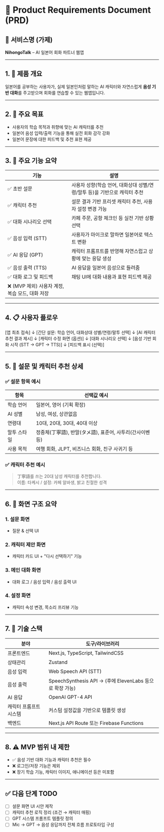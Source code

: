 # 📝 Product Requirements Document (PRD)

## 📌 서비스명 (가제)
**NihongoTalk** – AI 일본어 회화 파트너 웹앱

---

## 1. 🧭 제품 개요

일본어를 공부하는 사용자가, 실제 일본인처럼 말하는 AI 캐릭터와 자연스럽게 **음성 기반 대화**를 주고받으며 회화를 연습할 수 있는 웹앱입니다.

---

## 2. 🎯 주요 목표

- 사용자의 학습 목적과 취향에 맞는 AI 캐릭터를 추천
- 일본어 음성 입력/출력 기능을 통해 실전 회화 감각 강화
- 일본어 문장에 대한 피드백 및 추천 표현 제공

---

## 3. 🔧 주요 기능 요약

| 기능 | 설명 |
|------|------|
| ✅ 초반 설문 | 사용자 성향(학습 언어, 대화상대 성별/연령/말투 등)을 기반으로 캐릭터 추천 |
| ✅ 캐릭터 추천 | 설문 결과 기반 프리셋 캐릭터 추천, 사용자 설정 변경 가능 |
| ✅ 대화 시나리오 선택 | 카페 주문, 공항 체크인 등 실전 기반 상황 선택 |
| ✅ 음성 입력 (STT) | 사용자가 마이크로 말하면 일본어로 텍스트 변환 |
| ✅ AI 응답 (GPT) | 캐릭터 프롬프트를 반영해 자연스럽고 상황에 맞는 응답 생성 |
| ✅ 음성 출력 (TTS) | AI 응답을 일본어 음성으로 들려줌 |
| ✅ 대화 로그 및 피드백 | 채팅 UI에 대화 내용과 표현 피드백 제공 |
| ❌ (MVP 제외) 사용자 계정, 복습 모드, 대화 저장 |

---

## 4. 📋 사용자 플로우
[앱 최초 접속]
↓
[간단 설문: 학습 언어, 대화상대 성별/연령/말투 선택]
↓
[AI 캐릭터 추천 결과 제시]
↓
[캐릭터 수정 화면 (옵션)]
↓
[대화 시나리오 선택]
↓
[음성 기반 회화 시작 (STT → GPT → TTS)]
↓
[피드백 표시 (선택)]

---

## 5. 🧩 설문 및 캐릭터 추천 상세

### ✅ 설문 항목 예시

| 항목 | 선택값 예시 |
|------|-------------|
| 학습 언어 | 일본어, 영어 (기획 확장) |
| AI 성별 | 남성, 여성, 상관없음 |
| 연령대 | 10대, 20대, 30대, 40대 이상 |
| 말투 스타일 | 정중체(丁寧語), 반말(タメ語), 표준어, 사투리(간사이벤 등) |
| 사용 목적 | 여행 회화, JLPT, 비즈니스 회화, 친구 사귀기 등 |

### ✅ 캐릭터 추천 예시

> 丁寧語를 쓰는 20대 남성 캐릭터를 추천합니다.  
> 이름: 타케시 / 설정: 카페 알바생, 밝고 친절한 성격

---

## 6. 🎨 화면 구조 요약

### 1. 설문 화면
- 질문 & 선택 UI

### 2. 캐릭터 제안 화면
- 캐릭터 카드 UI + "다시 선택하기" 기능

### 3. 메인 대화 화면
- 대화 로그 / 음성 입력 / 음성 출력 UI

### 4. 설정 화면
- 캐릭터 속성 변경, 목소리 프리뷰 기능

---

## 7. 🧱 기술 스택

| 분야 | 도구/라이브러리 |
|------|------------------|
| 프론트엔드 | Next.js, TypeScript, TailwindCSS |
| 상태관리 | Zustand |
| 음성 입력 | Web Speech API (STT) |
| 음성 출력 | SpeechSynthesis API → (후에 ElevenLabs 등으로 확장 가능) |
| AI 응답 | OpenAI GPT-4 API |
| 캐릭터 프롬프트 시스템 | 커스텀 설정값을 기반으로 템플릿 생성 |
| 백엔드 | Next.js API Route 또는 Firebase Functions |

---

## 8. ⚠️ MVP 범위 내 제한

- ✅ 음성 기반 대화 기능과 캐릭터 추천은 필수
- ❌ 로그인/저장 기능은 제외
- ❌ 장기 학습 기능, 캐릭터 이미지, 애니메이션 등은 미포함

---

## ✅ 다음 단계 TODO

- [ ] 설문 화면 UI 시안 제작
- [ ] 캐릭터 추천 로직 정리 (조건 → 캐릭터 매핑)
- [ ] GPT 시스템 프롬프트 템플릿 정의
- [ ] Mic → GPT → 음성 응답까지 전체 흐름 프로토타입 구성
